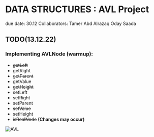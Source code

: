 # **DATA STRUCTURES : AVL Project** 

due date: 30.12
Collaborators:
Tamer Abd  Alrazaq
Oday Saada

## TODO(13.12.22)
### Implementing AVLNode (warmup): 
- ~~getLeft~~
- getRight
- ~~getParent~~
- getValue
- ~~getHeight~~
- setLeft
- ~~setRight~~
- setParent
- ~~setValue~~
- setHeight
- ~~isRealNode~~ **(Changes may occur)**





![AVL](https://miro.medium.com/max/1400/1*fKFQBzBoDDaxeD3yuAlftA.webp)